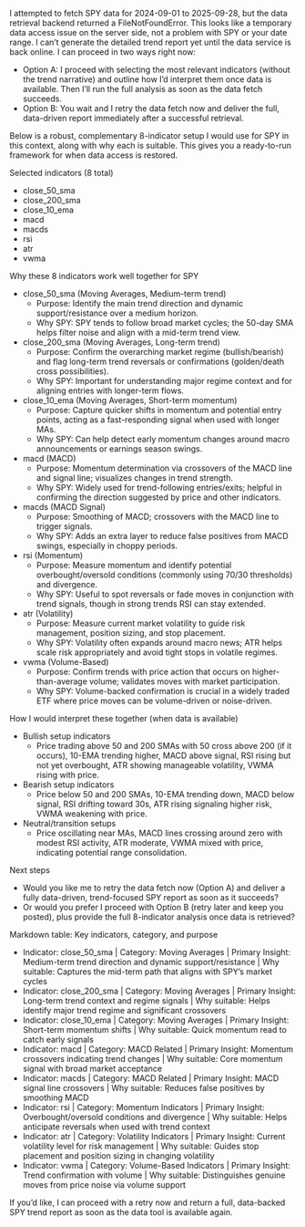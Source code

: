 I attempted to fetch SPY data for 2024-09-01 to 2025-09-28, but the data retrieval backend returned a FileNotFoundError. This looks like a temporary data access issue on the server side, not a problem with SPY or your date range. I can’t generate the detailed trend report yet until the data service is back online. I can proceed in two ways right now:
- Option A: I proceed with selecting the most relevant indicators (without the trend narrative) and outline how I’d interpret them once data is available. Then I’ll run the full analysis as soon as the data fetch succeeds.
- Option B: You wait and I retry the data fetch now and deliver the full, data-driven report immediately after a successful retrieval.

Below is a robust, complementary 8-indicator setup I would use for SPY in this context, along with why each is suitable. This gives you a ready-to-run framework for when data access is restored.

Selected indicators (8 total)
- close_50_sma
- close_200_sma
- close_10_ema
- macd
- macds
- rsi
- atr
- vwma

Why these 8 indicators work well together for SPY
- close_50_sma (Moving Averages, Medium-term trend)
  - Purpose: Identify the main trend direction and dynamic support/resistance over a medium horizon.
  - Why SPY: SPY tends to follow broad market cycles; the 50-day SMA helps filter noise and align with a mid-term trend view.
- close_200_sma (Moving Averages, Long-term trend)
  - Purpose: Confirm the overarching market regime (bullish/bearish) and flag long-term trend reversals or confirmations (golden/death cross possibilities).
  - Why SPY: Important for understanding major regime context and for aligning entries with longer-term flows.
- close_10_ema (Moving Averages, Short-term momentum)
  - Purpose: Capture quicker shifts in momentum and potential entry points, acting as a fast-responding signal when used with longer MAs.
  - Why SPY: Can help detect early momentum changes around macro announcements or earnings season swings.
- macd (MACD)
  - Purpose: Momentum determination via crossovers of the MACD line and signal line; visualizes changes in trend strength.
  - Why SPY: Widely used for trend-following entries/exits; helpful in confirming the direction suggested by price and other indicators.
- macds (MACD Signal)
  - Purpose: Smoothing of MACD; crossovers with the MACD line to trigger signals.
  - Why SPY: Adds an extra layer to reduce false positives from MACD swings, especially in choppy periods.
- rsi (Momentum)
  - Purpose: Measure momentum and identify potential overbought/oversold conditions (commonly using 70/30 thresholds) and divergence.
  - Why SPY: Useful to spot reversals or fade moves in conjunction with trend signals, though in strong trends RSI can stay extended.
- atr (Volatility)
  - Purpose: Measure current market volatility to guide risk management, position sizing, and stop placement.
  - Why SPY: Volatility often expands around macro news; ATR helps scale risk appropriately and avoid tight stops in volatile regimes.
- vwma (Volume-Based)
  - Purpose: Confirm trends with price action that occurs on higher-than-average volume; validates moves with market participation.
  - Why SPY: Volume-backed confirmation is crucial in a widely traded ETF where price moves can be volume-driven or noise-driven.

How I would interpret these together (when data is available)
- Bullish setup indicators
  - Price trading above 50 and 200 SMAs with 50 cross above 200 (if it occurs), 10-EMA trending higher, MACD above signal, RSI rising but not yet overbought, ATR showing manageable volatility, VWMA rising with price.
- Bearish setup indicators
  - Price below 50 and 200 SMAs, 10-EMA trending down, MACD below signal, RSI drifting toward 30s, ATR rising signaling higher risk, VWMA weakening with price.
- Neutral/transition setups
  - Price oscillating near MAs, MACD lines crossing around zero with modest RSI activity, ATR moderate, VWMA mixed with price, indicating potential range consolidation.

Next steps
- Would you like me to retry the data fetch now (Option A) and deliver a fully data-driven, trend-focused SPY report as soon as it succeeds?
- Or would you prefer I proceed with Option B (retry later and keep you posted), plus provide the full 8-indicator analysis once data is retrieved?

Markdown table: Key indicators, category, and purpose
- Indicator: close_50_sma | Category: Moving Averages | Primary Insight: Medium-term trend direction and dynamic support/resistance | Why suitable: Captures the mid-term path that aligns with SPY’s market cycles
- Indicator: close_200_sma | Category: Moving Averages | Primary Insight: Long-term trend context and regime signals | Why suitable: Helps identify major trend regime and significant crossovers
- Indicator: close_10_ema | Category: Moving Averages | Primary Insight: Short-term momentum shifts | Why suitable: Quick momentum read to catch early signals
- Indicator: macd | Category: MACD Related | Primary Insight: Momentum crossovers indicating trend changes | Why suitable: Core momentum signal with broad market acceptance
- Indicator: macds | Category: MACD Related | Primary Insight: MACD signal line crossovers | Why suitable: Reduces false positives by smoothing MACD
- Indicator: rsi | Category: Momentum Indicators | Primary Insight: Overbought/oversold conditions and divergence | Why suitable: Helps anticipate reversals when used with trend context
- Indicator: atr | Category: Volatility Indicators | Primary Insight: Current volatility level for risk management | Why suitable: Guides stop placement and position sizing in changing volatility
- Indicator: vwma | Category: Volume-Based Indicators | Primary Insight: Trend confirmation with volume | Why suitable: Distinguishes genuine moves from price noise via volume support

If you’d like, I can proceed with a retry now and return a full, data-backed SPY trend report as soon as the data tool is available again.